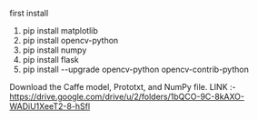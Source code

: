 first install
1. pip install matplotlib
2. pip install opencv-python
3. pip install numpy
4. pip install flask
5. pip install --upgrade opencv-python opencv-contrib-python

Download the Caffe model, Prototxt, and NumPy file. LINK :- https://drive.google.com/drive/u/2/folders/1bQCO-9C-8kAXO-WADiU1XeeT2-8-hSfl

